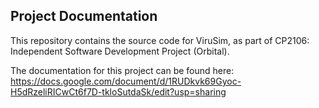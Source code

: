 ## Project Documentation
This repository contains the source code for ViruSim, as part of CP2106: Independent Software Development Project (Orbital).

The documentation for this project can be found here: https://docs.google.com/document/d/1RUDkvk69Gyoc-H5dRzeliRICwCt6f7D-tkloSutdaSk/edit?usp=sharing
